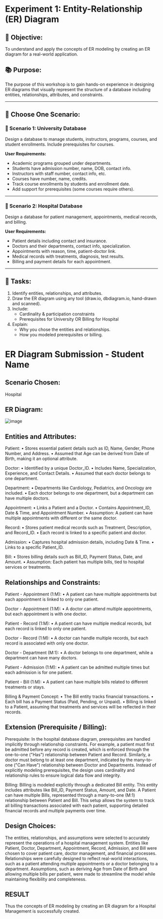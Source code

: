 # Experiment 1: Entity-Relationship (ER) Diagram

## 🎯 Objective:
To understand and apply the concepts of ER modeling by creating an ER diagram for a real-world application.

## 📚 Purpose:
The purpose of this workshop is to gain hands-on experience in designing ER diagrams that visually represent the structure of a database including entities, relationships, attributes, and constraints.

---

## 🧪 Choose One Scenario:

### 🔹 Scenario 1: University Database
Design a database to manage students, instructors, programs, courses, and student enrollments. Include prerequisites for courses.

**User Requirements:**
- Academic programs grouped under departments.
- Students have admission number, name, DOB, contact info.
- Instructors with staff number, contact info, etc.
- Courses have number, name, credits.
- Track course enrollments by students and enrollment date.
- Add support for prerequisites (some courses require others).

---

### 🔹 Scenario 2: Hospital Database
Design a database for patient management, appointments, medical records, and billing.

**User Requirements:**
- Patient details including contact and insurance.
- Doctors and their departments, contact info, specialization.
- Appointments with reason, time, patient-doctor link.
- Medical records with treatments, diagnosis, test results.
- Billing and payment details for each appointment.

---

## 📝 Tasks:
1. Identify entities, relationships, and attributes.
2. Draw the ER diagram using any tool (draw.io, dbdiagram.io, hand-drawn and scanned).
3. Include:
   - Cardinality & participation constraints
   - Prerequisites for University OR Billing for Hospital
4. Explain:
   - Why you chose the entities and relationships.
   - How you modeled prerequisites or billing.

# ER Diagram Submission - Student Name

## Scenario Chosen:
Hospital 

## ER Diagram:
![image](https://github.com/user-attachments/assets/7b946c68-ff1f-496d-8454-7b13982a23cd)


## Entities and Attributes:
Patient:
• Stores essential patient details such as ID, Name, Gender, Phone Number, and Address.
• Assumed that Age can be derived from Date of Birth, making it an optional attribute.

Doctor:
• Identified by a unique Doctor_ID.
• Includes Name, Specialization, Experience, and Contact Details.
• Assumed that each doctor belongs to one department.

Department:
• Departments like Cardiology, Pediatrics, and Oncology are included.
• Each doctor belongs to one department, but a department can have multiple doctors.

Appointment:
• Links a Patient and a Doctor.
• Contains Appointment_ID, Date & Time, and Appointment Number.
• Assumption: A patient can have multiple appointments with different or the same doctor.

Record:
• Stores patient medical records such as Treatment, Description, and Record_ID.
• Each record is linked to a specific patient and doctor.

Admission:
• Captures hospital admission details, including Date & Time.
• Links to a specific Patient_ID.

Bill:
• Stores billing details such as Bill_ID, Payment Status, Date, and Amount.
• Assumption: Each patient has multiple bills, tied to hospital services or treatments.

## Relationships and Constraints:
Patient - Appointment (1:M):
• A patient can have multiple appointments but each appointment is linked to only one patient.

Doctor - Appointment (1:M):
• A doctor can attend multiple appointments, but each appointment is with one doctor.

Patient - Record (1:M):
• A patient can have multiple medical records, but each record is linked to only one patient.

Doctor - Record (1:M):
• A doctor can handle multiple records, but each record is associated with only one doctor.

Doctor - Department (M:1):
• A doctor belongs to one department, while a department can have many doctors.

Patient - Admission (1:M):
• A patient can be admitted multiple times but each admission is for one patient.

Patient - Bill (1:M):
• A patient can have multiple bills related to different treatments or stays.

Billing & Payment Concept:
• The Bill entity tracks financial transactions.
• Each bill has a Payment Status (Paid, Pending, or Unpaid).
• Billing is linked to a Patient, assuming that treatments and services will be reflected in their records.

## Extension (Prerequisite / Billing):
Prerequisite:
In the hospital database diagram, prerequisites are handled implicitly through relationship constraints. For example, a patient must first be admitted before any record is created, which is enforced through the one-to-one ("Has") relationship between Patient and Record. Similarly, a doctor must belong to at least one department, indicated by the many-to-one ("Can Have") relationship between Doctor and Departments. Instead of explicitly modeling prerequisites, the design uses cardinality and relationship rules to ensure logical data flow and integrity.

Billing:
Billing is modeled explicitly through a dedicated Bill entity. This entity includes attributes like Bill_ID, Payment Status, Amount, and Date. A Patient can have multiple Bills, represented through a many-to-one (M:1) relationship between Patient and Bill. This setup allows the system to track all billing transactions associated with each patient, supporting detailed financial records and multiple payments over time.

## Design Choices:
The entities, relationships, and assumptions were selected to accurately represent the operations of a hospital management system. Entities like Patient, Doctor, Department, Appointment, Record, Admission, and Bill were chosen to cover patient care, doctor management, and financial processes. Relationships were carefully designed to reflect real-world interactions, such as a patient attending multiple appointments or a doctor belonging to a department. Assumptions, such as deriving Age from Date of Birth and allowing multiple bills per patient, were made to streamline the model while maintaining flexibility and completeness.

## RESULT
Thus the concepts of ER modeling by creating an ER diagram for a Hospital Management is successfully created.
